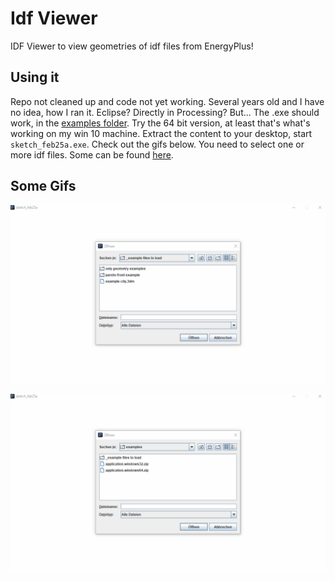 # Idf Viewer
IDF Viewer to view geometries of idf files from EnergyPlus!

## Using it 
Repo not cleaned up and code not yet working. Several years old and I have no idea, how I ran it. Eclipse? Directly in Processing? But... The .exe should work, in the [examples folder](https://github.com/christophwaibel/IDF_Viewer/tree/master/examples/). Try the 64 bit version, at least that's what's working on my win 10 machine. Extract the content to your desktop, start `sketch_feb25a.exe`. Check out the gifs below. You need to select one or more idf files. Some can be found [here](https://github.com/christophwaibel/IdfViewer/tree/main/examples/_example%20files%20to%20load).

## Some Gifs

![](https://github.com/christophwaibel/IdfViewer/blob/main/IDF_Viewer_House.gif "Chris Mackey house")

![](https://github.com/christophwaibel/IdfViewer/blob/main/IDF_Viewer_Pareto.gif "Pareto front example")
